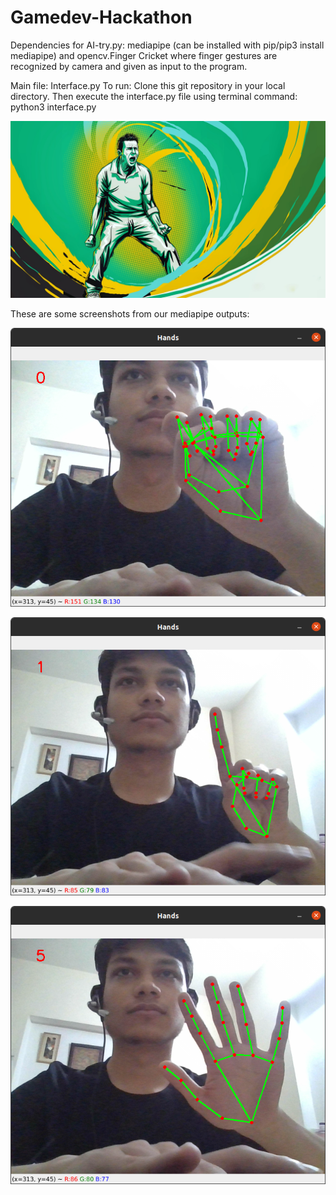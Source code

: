 # Gamedev-Hackathon

Dependencies for AI-try.py: mediapipe (can be installed with pip/pip3 install mediapipe) and opencv.Finger Cricket where finger gestures are recognized by camera and given as input to the program.

Main file: Interface.py
To run: Clone this git repository in your local directory. Then execute the interface.py file using terminal command: python3 interface.py

![alt text](https://github.com/shashank19107/Gamedev-Hackathon/blob/0887245563be83183a582fee170813c42d76ea10/background_main_menu.jpeg)


These are some screenshots from our mediapipe outputs:

![alt text](https://github.com/shashank19107/Gamedev-Hackathon/blob/1888ac54d4b0c9d308810766bc4d4851411367da/images/Screenshot%20from%202021-03-20%2013-55-11.png)

![alt text](https://github.com/shashank19107/Gamedev-Hackathon/blob/1888ac54d4b0c9d308810766bc4d4851411367da/images/Screenshot%20from%202021-03-20%2013-55-17.png)

![alt text](https://github.com/shashank19107/Gamedev-Hackathon/blob/1888ac54d4b0c9d308810766bc4d4851411367da/images/Screenshot%20from%202021-03-20%2013-55-23.png)
